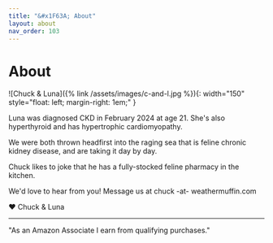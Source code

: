 ```yaml
---
title: "&#x1F63A; About"
layout: about
nav_order: 103
---
```


# About

![Chuck & Luna]({% link /assets/images/c-and-l.jpg %}){: width="150" style="float: left; margin-right: 1em;" }

Luna was diagnosed CKD in February 2024 at age 21. She's
also hyperthyroid and has hypertrophic cardiomyopathy.

We were both thrown headfirst into the raging sea that is
feline chronic kidney disease, and are taking it day by
day.

Chuck likes to joke that he has a fully-stocked feline
pharmacy in the kitchen.

We'd love to hear from you! Message us at chuck -at- weathermuffin.com

&#x2764; Chuck & Luna

* * *

"As an Amazon Associate I earn from qualifying purchases."

